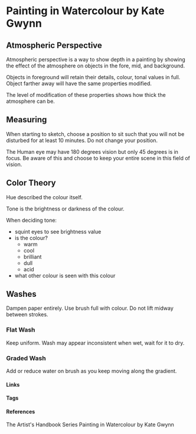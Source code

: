 # Painting in Watercolour by Kate Gwynn

## Atmospheric Perspective
Atmospheric perspective is a way to show depth in a painting by showing the effect of the atmosphere on objects in the fore, mid, and background.

Objects in foreground will retain their details,  colour, tonal values in full. Object farther away will have the same properties modified.

The level of modification of these properties shows how thick the atmosphere can be.

## Measuring
When starting to sketch, choose a position to sit such that you will not be disturbed for at least 10 minutes. Do not change your position.

The Human eye may have 180 degrees vision but only 45 degrees is in focus. Be aware of this and choose to keep your entire scene in this field of vision.

## Color Theory
Hue described the colour itself.

Tone is the brightness or darkness of the colour.

When deciding tone:
- squint eyes to see brightness value
- is the colour?
	- warm
	- cool
	- brilliant
	- dull
	- acid
- what other colour is seen with this colour

## Washes
Dampen paper entirely. Use brush full with colour. Do not lift midway between strokes.

### Flat Wash
Keep uniform. Wash may appear inconsistent when wet, wait for it to dry.

### Graded Wash
Add or reduce water on brush as you keep moving along the gradient.

#### Links

#### Tags

#### References
The Artist's Handbook Series Painting in Watercolour by Kate Gwynn